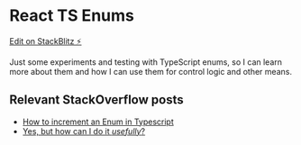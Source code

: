 # React TS Enums

[Edit on StackBlitz ⚡️](https://stackblitz.com/edit/react-ts-junbmp)

Just some experiments and testing with TypeScript enums, so I can learn more about them and how I can use them for control logic and other means.

## Relevant StackOverflow posts

- [How to increment an Enum in Typescript](https://stackoverflow.com/questions/63719812/how-to-increment-an-enum-in-typescript/63720348#63720348)
- [Yes, but how can I do it _usefully_?](https://stackoverflow.com/questions/72839956/can-you-increment-decrement-over-a-typescript-enum-to-set-the-condition-for-a-sw)
